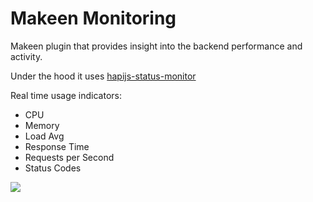Makeen Monitoring
=================

Makeen plugin that provides insight into the backend performance and activity.

Under the hood it uses [hapijs-status-monitor](https://github.com/ziyasal/hapijs-status-monitor)

Real time usage indicators:
  - CPU
  - Memory
  - Load Avg
  - Response Time
  - Requests per Second
  - Status Codes

![](https://github.com/makeen-project/makeen/tree/feature/doc/packages/monitoring/assets/makeen_monitoring.png)